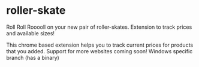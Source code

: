 # roller-skate
Roll Roll Rooooll on your new pair of roller-skates. Extension to track prices and available sizes!

This chrome based extension helps you to track current prices for products that you added. Support for more websites coming soon!
Windows specific branch (has a binary)
